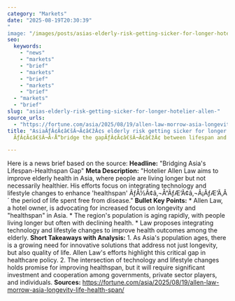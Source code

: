 ```yaml
---
category: "Markets"
date: "2025-08-19T20:30:39"
"
image: "/images/posts/asias-elderly-risk-getting-sicker-for-longer-hotelier-allen.jpg"
seo:
  keywords:
    - "news"
    - "markets"
    - "brief"
    - "markets"
    - "brief"
    - "markets"
    - "brief"
  - "markets"
  - "brief"
slug: "asias-elderly-risk-getting-sicker-for-longer-hotelier-allen-"
source_urls:
  - "https://fortune.com/asia/2025/08/19/allen-law-morrow-asia-longevity-life-health-span/"
title: "AsiaÃƒÂ¢Ã¢â€šÂ¬Ã¢â€žÂ¢s elderly risk getting sicker for longer. Hotelier Allen Law wants to"
  ÃƒÂ¢Ã¢â€šÂ¬Ã‹Å“bridge the gapÃƒÂ¢Ã¢â€šÂ¬Ã¢â€žÂ¢ between lifespan and healthspan

---
```


Here is a news brief based on the source:  **Headline:** "Bridging Asia's Lifespan-Healthspan Gap"  **Meta Description:** "Hotelier Allen Law aims to improve elderly health in Asia, where people are living longer but not necessarily healthier. His efforts focus on integrating technology and lifestyle changes to enhance 'healthspan' ÃƒÅ½Ã¢â‚¬Å“ÃƒÆ’Ã¢â‚¬Â¡ÃƒÆ’Ã‚Â´ the period of life spent free from disease."  **Bullet Key Points:**  * Allen Law, a hotel owner, is advocating for increased focus on longevity and "healthspan" in Asia. * The region's population is aging rapidly, with people living longer but often with declining health. * Law proposes integrating technology and lifestyle changes to improve health outcomes among the elderly.  **Short Takeaways with Analysis:**  1. As Asia's population ages, there is a growing need for innovative solutions that address not just longevity, but also quality of life. Allen Law's efforts highlight this critical gap in healthcare policy. 2. The intersection of technology and lifestyle changes holds promise for improving healthspan, but it will require significant investment and cooperation among governments, private sector players, and individuals.  **Sources:**  https://fortune.com/asia/2025/08/19/allen-law-morrow-asia-longevity-life-health-span/